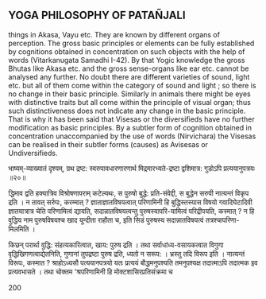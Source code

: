 ## YOGA PHILOSOPHY OF PATAÑJALI

things in Akasa, Vayu etc. They are known by different organs of perception. The gross basic principles or elements can be fully established by cognitions obtained in concentration on such objects with the help of words (Vitarkanugata Samadhi I-42). By that Yogic knowledge the gross Bhutas like Akasa etc. and the gross sense-organs like ear etc. cannot be analysed any further. No doubt there are different varieties of sound, light etc. but all of them come within the category of sound and light ; so there is no change in their basic principle. Similarly in animals there might be eyes with distinctive traits but all come within the principle of visual organ; thus such distinctiveness does not indicate any change in the basic principle. That is why it has been said that Visesas or the diversifieds have no further modification as basic principles. By a subtler form of cognition obtained in concentration unaccompanied by the use of words (Nirvichara) the Visesas can be realised in their subtler forms (causes) as Avisesas or Undiversifieds.

भाष्यम्-व्याख्यातं दृश्यम्, ग्रथ द्रष्ट: स्वरुपावधारणारणार्थ मिद्रमारभ्यते-द्रष्टा द्वशिमात्र: गुडोऽपि प्रत्ययानुपत्रयः ॥२०॥

द्धिमाव द्वति हक्यात्रिव विश्रोषणापराम् कटेल्यथः, स पुरुषो बुद्धे: प्रति-संवेद्दी, स बुद्धेन सरुपी नात्यन्तं विकृप द्रति । न तावत् सर्रुपः, करम्मात् ? ज्ञाताज्ञातविषयत्वात् परिणामिनी हि बुद्धिस्तस्यास विषयो गवादिघेटादिवी ज्ञातयात्रात्र चेति परिणामित्वं द्यायति, सदान्नातविषयत्वन्तु पुरुषस्यापरि-यामित्वं परिद्रीपयति, कस्मात् ? न हि वुद्धिय नाम पुरुषविषयश्च खाद यून्दीता राहौता च, इति सिडं पुरुषस्य सदान्नातविषयत्वं तत्रश्चापरिणा-मिलमिति ।

किछन् परार्था वुद्धि: संहत्यकारित्वात, खाय: पुरुष द्रति । तथा सर्वाधांध्य-वसायकत्वात विगुणा वृद्धिखिगणत्वाद्येतनिति, गुणानां तुपद्रष्टा पुरुष द्रति, ध्यतो न सरूप: । भ्रस्तु तदि विरूप इति । नात्यन्तं विरूपः, कस्मात ? श्राहोऽध्यसौ पत्ययानपत्रयो यतः प्रत्ययं बौद्धमनुपश्यति तमनुपश्यक्ष तदात्माऽपि तदात्मक इव प्रत्यवभासते । तथा चोक्तम 'श्रपरिणामिनी हि मोक्टशासिरप्रतिसंक्रमा च

200